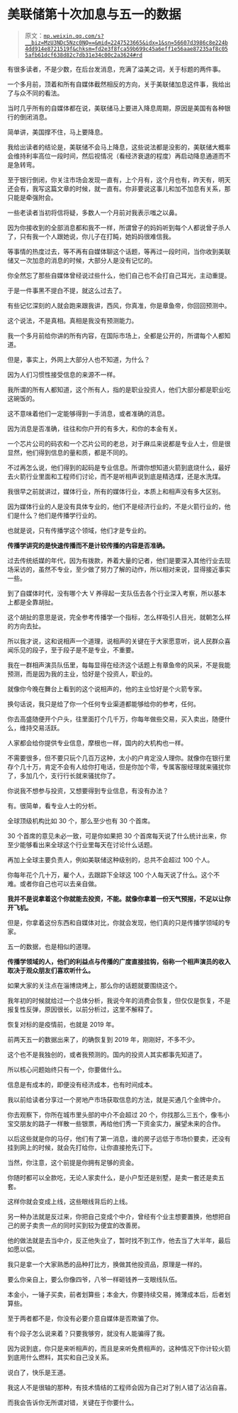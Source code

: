 # 美联储第十次加息与五一的数据

> 原文：[`mp.weixin.qq.com/s?__biz=MzU3NDc5Nzc0NQ==&mid=2247523665&idx=1&sn=56607d3986c8e224b4dd914e8721519f&chksm=fd2e3f8fca59b699c45a6eff1e56aae87235af8c055afb61dcf638d82c7db31e34c00c2a3624#rd`](http://mp.weixin.qq.com/s?__biz=MzU3NDc5Nzc0NQ==&mid=2247523665&idx=1&sn=56607d3986c8e224b4dd914e8721519f&chksm=fd2e3f8fca59b699c45a6eff1e56aae87235af8c055afb61dcf638d82c7db31e34c00c2a3624#rd)

有很多读者，不是少数，在后台发消息，充满了溢美之词，关于标题的两件事。

一个多月前，顶着和所有自媒体截然相反的方向，关于美联储加息这件事，我给出了与众不同的看法。

当时几乎所有的自媒体都在说，美联储马上要进入降息周期，原因是美国有各种银行的倒闭消息。

简单讲，美国撑不住，马上要降息。

我给出读者的结论是，美联储不会马上降息，这些说法都是没影的，美联储大概率会维持利率高位一段时间，然后视情况（看经济衰退的程度）再启动降息通道而不是急转弯。

至于银行倒闭，你关注市场会发现一直有，上个月有，这个月也有，昨天有，明天还会有，我写这篇文章的时候，就一直有。你非要说这事儿和加不加息有关系，那只能是牵强附会。

一些老读者当初将信将疑，多数人一个月前对我表示嗤之以鼻。

因为你接收到的全部消息都和我不一样，所谓曾子的妈妈听到每个人都说曾子杀人了，只有我一个人跟她说，你儿子在打盹，她妈妈很难信我。

等事情的热度过去，等不再有自媒体聊这个话题，等再过一段时间，当你收到美联储又一次加息的消息的时候，大部分人是没有记忆的。

你全然忘了那些自媒体曾经说过些什么，他们自己也不会打自己耳光，主动重提。

于是一件事黑不提白不提，就这么过去了。

有些记忆深刻的人就会跑来跟我讲，西风，你真准，你是章鱼帝，你回回预测中。

这个说法，不是真相。真相是我没有预测能力。

我一个多月前给你讲的所有内容，在国际市场上，全都是公开的，所谓每个人都知道。

但是，事实上，外网上大部分人也不知道，为什么？

因为人们习惯性接受信息的来源不一样。

我所谓的所有人都知道，这个所有人，指的是职业投资人，他们大部分都是职业吃这碗饭的。

这不意味着他们一定能够得到一手消息，或者准确的消息。

因为消息是否准确，往往和你户开的有多大，和你的本金有关。

一个芯片公司的码农和一个芯片公司的老总，对于麻瓜来说都是专业人士，但是很显然，他们得到信息的量和质，都是不同的。

不过再怎么说，他们得到的起码是专业信息。所谓你想知道火箭到底烧什么，最好去火箭行业里面和工程师们讨论，而不是听相声说到底是精选煤，还是水洗煤。

我很早之前就讲过，媒体行业，所有的媒体行业，本质上和相声没有多大区别。

因为媒体行业的人是没有具体专业的，他们不是经济行业的，不是火箭行业的，他们是什么？他们是传播学行业的。

也就是说，只有传播学这个领域，他们才是专业的。

**传播学讲究的是快速传播而不是计较传播的内容是否准确。** 

过去传统纸媒的年代，因为有拨款，养着大量的记者，他们是要深入其他行业去现场采访的，虽然不专业，至少做了努力了解的动作，所以相对来说，显得接近事实一些。

到了自媒体时代，没有哪个大 V 养得起一支队伍去各个行业深入考察，所以基本上都是全靠胡扯。

这个胡扯的意思是说，完全参考传播学一个指标，怎么样吸引人目光，就朝怎么样的方向去扯。

所以我才说，这和说相声一个道理，说相声的关键在于大家愿意听，说人民群众喜闻乐见的段子，至于段子是不是专业，不重要。

我在一群相声演员队伍里，每每显得在经济这个话题上有章鱼帝的风采，不是我能预测，而是因为我的主业，恰好是个投资人，职业的。

就像你今晚在舞台上看到的这个说相声的，他的主业恰好是个火箭专家。

换句话说，我只是给了你一个任何专业渠道都能够给你的参考，任何。

你去高盛随便开个户头，往里面打个几千万，你每年做些交易，买入卖出，随便什么，维持交易活跃。

人家都会给你提供专业信息，摩根也一样，国内的大机构也一样。

不需要很多，但不要只玩个几百万这种，太小的户肯定没人理你。就像你在银行里存个几十万，肯定不会有人给你打电话，但是你加个零，专属客服经理就来骚扰你了，多加几个，支行行长就来骚扰你了。

你说我不想参与投资，又想要得到专业信息，有没有办法？

有。很简单，看专业人士的分析。

全球顶级机构比如 30 个，那么至少也有 30 个首席。

30 个首席的意见未必一致，可是你如果把 30 个首席每天说了什么统计出来，你至少能够看出来全球这个行业里每天在讨论什么话题。

再加上全球主要负责人，例如美联储这种级别的，总共不会超过 100 个人。

你每年花个几十万，雇个人，去跟踪下全球这 100 个人每天说了什么。这个不难。或者你自己也可以去亲自做。

**我并不是说拿着这个你就能去投资，不能。就像你拿着一份天气预报，不足以让你开飞机。** 

但是，你拿着这份东西和自媒体对比，你就会发现，他们真的只是传播学领域的专家。

五一的数据，也是相似的道理。

**传播学领域的人，他们的利益点与传播的广度直接挂钩，俗称一个相声演员的收入取决于观众朋友们喜欢听什么。** 

如果大家的关注点在淄博烧烤上，那么你的话题就要围绕这个。

我年初的时候就给过一个总体分析，我说今年的消费会恢复，但仅仅是恢复，不是报复性反弹，原因很长，以前分析过，这里不解释了。

恢复对标的是疫情前，也就是 2019 年。

前两天五一的数据出来了，的确恢复到 2019 年，刚刚好，不多不少。

这个也不是我独创的，或者我预测的。国内的投资人其实都事先知道了。

所以核心问题始终只有一个，你要做什么。

信息是有成本的，即便没有经济成本，也有时间成本。

我以前给读者分享过一个房地产市场获取信息的方法，就是买通几个金牌中介。

你去观察下，你所在城市里头部的中介不会超过 20 个，你找那么三五个，像韦小宝交朋友的路子一样散一些银票，再给他们秀一下资金实力，展望未来的合作。 

以后这些就是你的马仔，他们有了第一消息，谁的房子远低于市场价要卖，还没有挂到网上的时候，就会先打给你，让你直接抢先订下。 

当然，你注意，这个前提是你拥有足够的资金。 

你随时都可以全款吃，无论人家卖什么，是小户型还是别墅，是卖一套还是卖五套。 

这样你就会变成上线，这些眼线背后的上线。 

另一种办法就是反过来，你把自己变成个中介，曾经有个业主想要置换，他想把自己的房子卖贵一点的同时买到较为便宜的改善房。 

他的做法就是去当中介，反正他失业了，暂时找不到工作，他去当了大半年，最后如愿以偿。

我只是拿一个大家熟悉的品种打比方，换做其他投资品，原理是一样的。

要么你亲自上，要么你像四爷，八爷一样砸钱养一支眼线队伍。

本金小，一锤子买卖，前者划算些；本金大，你要持续交易，摊薄成本后，后者划算些。

至于两者都不是，你没有必要介意自媒体是否欺骗了你。

有个段子怎么说来着？只要我够穷，就没有人能骗得了我。

因为说到底，你只是来听相声的，而且是来听免费相声的，这种情况下你计较火箭到底用什么燃料，其实和自己没关系。

说白了，快乐是王道。

我这人不是很轴的那种，有技术情结的工程师会因为自己对了别人错了沾沾自喜。

而我会告诉你无所谓对错，关键在于你要什么。